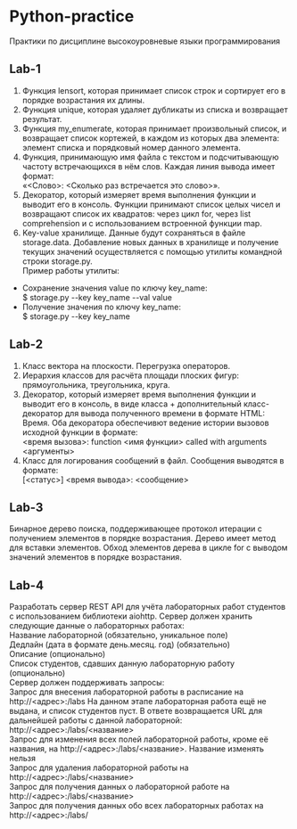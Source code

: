 # Python-practice
Практики по дисциплине высокоуровневые языки программирования

## Lab-1
1. Функция lensort, которая принимает список строк и сортирует его в порядке возрастания их длины. 
2. Функция unique, которая удаляет дубликаты из списка и возвращает результат.
3. Функция my_enumerate, которая принимает произвольный список, и возвращает список кортежей, в каждом из которых два элемента: элемент списка и порядковый номер данного элемента.
4. Функция, принимающую имя файла с текстом и подсчитывающую частоту встречающихся в нём слов. Каждая линия вывода имеет формат:<br/>
«<Слово>: <Сколько раз встречается это слово>».
5. Декоратор, который измеряет время выполнения функции и выводит его в консоль. Функции принимают список целых чисел и возвращают список их квадратов: через цикл for, через list comprehension и с использованием встроенной функции map.
6. Key-value хранилище. Данные будут сохраняться в файле storage.data. Добавление новых данных в хранилище и получение текущих значений осуществляется с помощью утилиты командной строки storage.py.<br/>
Пример работы утилиты:
  - Сохранение значения value по ключу key_name: <br/>$ storage.py --key key_name --val value
  - Получение значения по ключу key_name: <br/>$ storage.py --key key_name
 ## Lab-2
 1. Класс вектора на плоскости. Перегрузка операторов.
 2. Иерархия классов для расчёта площади плоских фигур: прямоугольника, треугольника, круга.
 3. Декоратор, который измеряет время выполнения функции и выводит его в консоль, в виде класса + дополнительный класс-декоратор для вывода полученного времени в формате HTML: <html><body>Время</body></html>. Оба декоратора обеспечивют ведение истории вызовов исходной функции в формате:<br/><время вызова>: function <имя функции> called with arguments <аргументы>
 4. Класс для логирования сообщений в файл. Сообщения выводятся в формате: <br/>[<статус>] <время вывода>: <сообщение>
 ## Lab-3
Бинарное дерево поиска, поддерживающее протокол итерации с получением элементов в порядке возрастания. Дерево имеет метод для вставки элементов. Обход элементов дерева в цикле for c выводом значений элементов в порядке возрастания.
 ## Lab-4
Разработать сервер REST API для учёта лабораторных работ студентов с использованием библиотеки aiohttp. Сервер должен хранить следующие данные о лабораторных работах: <br/>
Название лабораторной (обязательно, уникальное поле) <br/>
Дедлайн (дата в формате день.месяц. год) (обязательно) <br/>
Описание (опционально) <br/>
Список студентов, сдавших данную лабораторную работу (опционально) <br/>
Сервер должен поддерживать запросы: <br/>
Запрос для внесения лабораторной работы в расписание на http://<адрес>:<port>/labs На данном этапе лабораторная работа ещё не выдана, и список студентов пуст. В ответе возвращается URL для дальнейшей работы с данной лабораторной: http://<адрес>:<port>/labs/<название> <br/>
Запрос для изменения всех полей лабораторной работы, кроме её названия, на http://<адрес>:<port>/labs/<название>. Название изменять нельзя <br/>
Запрос для удаления лабораторной работы на http://<адрес>:<port>/labs/<название> <br/>
Запрос для получения данных о лабораторной работе на http://<адрес>:<port>/labs/<название> <br/>
Запрос для получения данных обо всех лабораторных работах на http://<адрес>:<port>/labs/ <br/>
